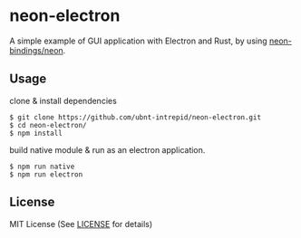 # neon-electron
A simple example of GUI application with Electron and Rust,
by using [neon-bindings/neon](https://github.com/neon-bindings/neon).

## Usage

clone & install dependencies

```shell-session
$ git clone https://github.com/ubnt-intrepid/neon-electron.git
$ cd neon-electron/
$ npm install
```

build native module & run as an electron application.

```shell-session
$ npm run native
$ npm run electron
```

## License
MIT License (See [LICENSE](LICENSE) for details)
